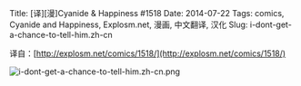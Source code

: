 Title: [译][漫]Cyanide & Happiness #1518
Date: 2014-07-22
Tags: comics, Cyanide and Happiness, Explosm.net, 漫画, 中文翻译, 汉化
Slug: i-dont-get-a-chance-to-tell-him.zh-cn

译自：[http://explosm.net/comics/1518/](http://explosm.net/comics/1518/)


![i-dont-get-a-chance-to-tell-him.zh-cn.png](/static/images/comics/i-dont-get-a-chance-to-tell-him.zh-cn.png)
